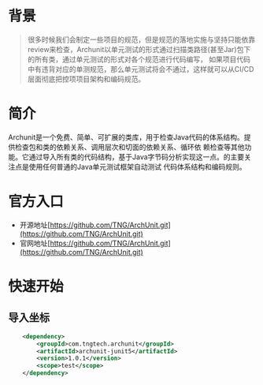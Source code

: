 # 背景
> 很多时候我们会制定一些项目的规范，但是规范的落地实施与坚持只能依靠review来检查，Archunit以单元测试的形式通过扫描类路径(甚至Jar)包下的所有类，通过单元测试的形式对各个规范进行代码编写，
> 如果项目代码中有违背对应的单测规范，那么单元测试将会不通过，这样就可以从CI/CD层面彻底把控项项目架构和编码规范。

# 简介

Archunit是一个免费、简单、可扩展的类库，用于检查Java代码的体系结构。提供检查包和类的依赖关系、调用层次和切面的依赖关系、循环依
赖检查等其他功能。它通过导入所有类的代码结构，基于Java字节码分析实现这一点。的主要关注点是使用任何普通的Java单元测试框架自动测试
代码体系结构和编码规则。

# 官方入口

- 开源地址[https://github.com/TNG/ArchUnit.git](https://github.com/TNG/ArchUnit.git)
- 官网地址[https://github.com/TNG/ArchUnit.git](https://github.com/TNG/ArchUnit.git)

# 快速开始

## 导入坐标

```xml
    <dependency>
        <groupId>com.tngtech.archunit</groupId>
        <artifactId>archunit-junit5</artifactId>
        <version>1.0.1</version>
        <scope>test</scope>
    </dependency>
```

